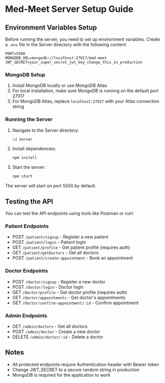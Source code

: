 # Med-Meet Server Setup Guide

## Environment Variables Setup

Before running the server, you need to set up environment variables. Create a `.env` file in the Server directory with the following content:

```
PORT=5500
MONGODB_URL=mongodb://localhost:27017/med-meet
JWT_SECRET=your_super_secret_jwt_key_change_this_in_production
```

### MongoDB Setup

1. Install MongoDB locally or use MongoDB Atlas
2. For local installation, make sure MongoDB is running on the default port 27017
3. For MongoDB Atlas, replace `localhost:27017` with your Atlas connection string

### Running the Server

1. Navigate to the Server directory:
   ```bash
   cd Server
   ```

2. Install dependencies:
   ```bash
   npm install
   ```

3. Start the server:
   ```bash
   npm start
   ```

The server will start on port 5500 by default.

## Testing the API

You can test the API endpoints using tools like Postman or curl:

### Patient Endpoints
- POST `/patient/signup` - Register a new patient
- POST `/patient/login` - Patient login
- GET `/patient/profile` - Get patient profile (requires auth)
- GET `/patient/getDoctors` - Get all doctors
- POST `/patient/create-appointment` - Book an appointment

### Doctor Endpoints
- POST `/doctor/signup` - Register a new doctor
- POST `/doctor/login` - Doctor login
- GET `/doctor/profile` - Get doctor profile (requires auth)
- GET `/doctor/appointments` - Get doctor's appointments
- GET `/doctor/confirm-appointment/:id` - Confirm appointment

### Admin Endpoints
- GET `/admin/doctors` - Get all doctors
- POST `/admin/doctor` - Create a new doctor
- DELETE `/admin/doctor/:id` - Delete a doctor

## Notes
- All protected endpoints require Authentication header with Bearer token
- Change JWT_SECRET to a secure random string in production
- MongoDB is required for the application to work
